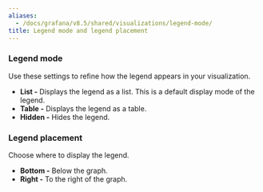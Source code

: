 ```yaml
---
aliases:
  - /docs/grafana/v8.5/shared/visualizations/legend-mode/
title: Legend mode and legend placement
---
```


### Legend mode

Use these settings to refine how the legend appears in your visualization.

- **List -** Displays the legend as a list. This is a default display mode of the legend.
- **Table -** Displays the legend as a table.
- **Hidden -** Hides the legend.

### Legend placement

Choose where to display the legend.

- **Bottom -** Below the graph.
- **Right -** To the right of the graph.
